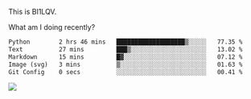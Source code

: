 This is BI1LQV.

What am I doing recently?

<!--START_SECTION:waka-->

```txt
Python        2 hrs 46 mins   ███████████████████▒░░░░░   77.35 %
Text          27 mins         ███▒░░░░░░░░░░░░░░░░░░░░░   13.02 %
Markdown      15 mins         █▓░░░░░░░░░░░░░░░░░░░░░░░   07.12 %
Image (svg)   3 mins          ▒░░░░░░░░░░░░░░░░░░░░░░░░   01.63 %
Git Config    0 secs          ░░░░░░░░░░░░░░░░░░░░░░░░░   00.41 %
```

<!--END_SECTION:waka-->

<img src="https://github-readme-stats.vercel.app/api?username=bi1lqv&show_icons=true&count_private=true">
